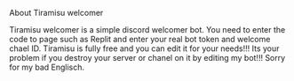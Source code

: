 About Tiramisu welcomer

Tiramisu welcomer is a simple discord welcomer bot.
You need to enter the code to page such as Replit and enter your real bot token and welcome chael ID.
Tiramisu is fully free and you can edit it for your needs!!!
Its your problem if you destroy your server or chanel on it by editing my bot!!!
Sorry for my bad Englisch.
